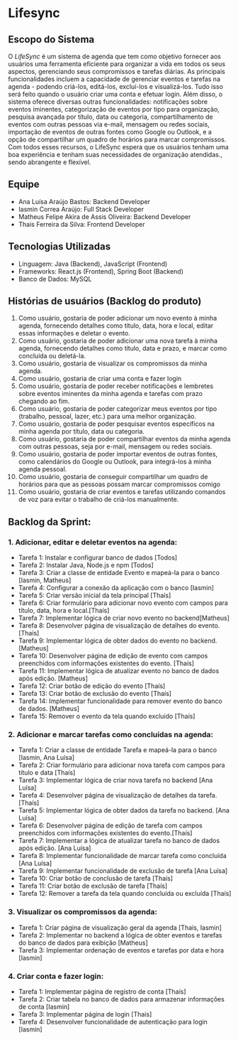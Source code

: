 # Lifesync

## Escopo do Sistema
O *LifeSync* é um sistema de agenda que tem como objetivo fornecer aos usuários uma ferramenta eficiente para organizar a vida em todos os seus aspectos, gerenciando seus compromissos e tarefas diárias. 
As principais funcionalidades incluem a capacidade de gerenciar eventos e tarefas na agenda - podendo criá-los, editá-los, excluí-los  e visualizá-los. Tudo isso será feito quando o usuário criar uma conta e efetuar login. Além disso, o sistema oferece diversas outras  funcionalidades: notificações sobre eventos iminentes, categorização de eventos por tipo para organização, pesquisa avançada por título, data ou categoria, compartilhamento de eventos com outras pessoas via e-mail, mensagem ou redes sociais, importação de eventos de outras fontes como Google ou Outlook, e a opção de compartilhar um quadro de horários para marcar compromissos. Com todos esses recursos, o LifeSync espera que os usuários tenham uma boa experiência e tenham suas necessidades de organização atendidas., sendo abrangente e flexível.

## Equipe
- Ana Luísa Araújo Bastos: Backend Developer
- Iasmin Correa Araújo: Full Stack Developer
- Matheus Felipe Akira de Assis Oliveira: Backend Developer
- Thais Ferreira da Silva: Frontend Developer

## Tecnologias Utilizadas
- Linguagem: Java (Backend), JavaScript (Frontend)
- Frameworks: React.js (Frontend), Spring Boot (Backend)
- Banco de Dados: MySQL

## Histórias de usuários (Backlog do produto)

1. Como usuário, gostaria de poder adicionar um novo evento à minha agenda, fornecendo detalhes como título, data, hora e local, editar essas informações e deletar o evento.
2. Como usuário, gostaria de poder adicionar uma nova tarefa à minha agenda, fornecendo detalhes como título, data e prazo, e marcar como concluída ou deletá-la.
3. Como usuário, gostaria de visualizar os compromissos da minha agenda.
4. Como usuário, gostaria de criar uma conta e fazer login
5. Como usuário, gostaria de poder receber notificações e lembretes sobre eventos iminentes da minha agenda e tarefas com prazo chegando ao fim.
6. Como usuário, gostaria de poder categorizar meus eventos por tipo (trabalho, pessoal, lazer, etc.) para uma melhor organização.
7. Como usuário, gostaria de poder pesquisar eventos específicos na minha agenda por título, data ou categoria.
8. Como usuário, gostaria de poder compartilhar eventos da minha agenda com outras pessoas, seja por e-mail, mensagem ou redes sociais.
9. Como usuário, gostaria de poder importar eventos de outras fontes, como calendários do Google ou Outlook, para integrá-los à minha agenda pessoal.
10. Como usuário, gostaria de conseguir compartilhar um quadro de horários para que as pessoas possam marcar compromissos comigo
11. Como usuário, gostaria de criar eventos e tarefas utilizando comandos de voz para evitar o trabalho de criá-los manualmente.

## Backlog da Sprint:

### 1. Adicionar, editar e deletar eventos na agenda:
- Tarefa 1: Instalar e configurar banco de dados [Todos]
- Tarefa 2: Instalar Java, Node.js e npm [Todos]
- Tarefa 3: Criar a classe de entidade Evento e mapeá-la para o banco [Iasmin, Matheus]
- Tarefa 4: Configurar a conexão da aplicação com o banco [Iasmin]
- Tarefa 5: Criar versão inicial da tela principal [Thaís]
- Tarefa 6: Criar formulário para adicionar novo evento com campos para título, data, hora e local.[Thaís]
- Tarefa 7: Implementar lógica de criar novo evento no backend[Matheus]
- Tarefa 8: Desenvolver página de visualização de detalhes do evento. [Thaís]
- Tarefa 9: Implementar lógica de obter dados do evento no backend. [Matheus]
- Tarefa 10: Desenvolver página de edição de evento com campos preenchidos com informações existentes do evento. [Thaís]
- Tarefa 11: Implementar lógica de atualizar evento no banco de dados após edição. [Matheus]
- Tarefa 12: Criar botão de edição do evento [Thaís]
- Tarefa 13: Criar botão de exclusão do evento [Thaís]
- Tarefa 14: Implementar funcionalidade para remover evento do banco de dados. [Matheus]
- Tarefa 15: Remover o evento da tela quando excluído [Thaís]

### 2. Adicionar e marcar tarefas como concluídas na agenda:
- Tarefa 1: Criar a classe de entidade Tarefa e mapeá-la para o banco [Iasmin, Ana Luísa]
- Tarefa 2: Criar formulário para adicionar nova tarefa com campos para título e data [Thaís]
- Tarefa 3: Implementar lógica de criar nova tarefa no backend [Ana Luísa]
- Tarefa 4: Desenvolver página de visualização de detalhes da tarefa. [Thaís]
- Tarefa 5: Implementar lógica de obter dados da tarefa no backend. [Ana Luísa]
- Tarefa 6: Desenvolver página de edição de tarefa com campos preenchidos com informações existentes do evento.[Thaís]
- Tarefa 7: Implementar a lógica de atualizar tarefa no banco de dados após edição. [Ana Luísa]
- Tarefa 8: Implementar funcionalidade de marcar tarefa como concluída [Ana Luísa]
- Tarefa 9: Implementar funcionalidade de exclusão de tarefa [Ana Luísa]
- Tarefa 10: Criar botão de conclusão de tarefa [Thaís]
- Tarefa 11: Criar botão de exclusão de tarefa [Thaís]
- Tarefa 12: Remover a tarefa da tela quando concluída ou excluída [Thaís]

### 3. Visualizar os compromissos da agenda:
- Tarefa 1: Criar página de visualização geral da agenda [Thaís, Iasmin]
- Tarefa 2: Implementar no backend a lógica de obter eventos e tarefas do banco de dados para exibição [Matheus]
- Tarefa 3: Implementar ordenação de eventos e tarefas por data e hora [Iasmin]

### 4. Criar conta e fazer login:
- Tarefa 1: Implementar página de registro de conta [Thaís]
- Tarefa 2: Criar tabela no banco de dados para armazenar informações de conta [Iasmin]
- Tarefa 3: Implementar página de login [Thaís]
- Tarefa 4: Desenvolver funcionalidade de autenticação para login [Iasmin]

